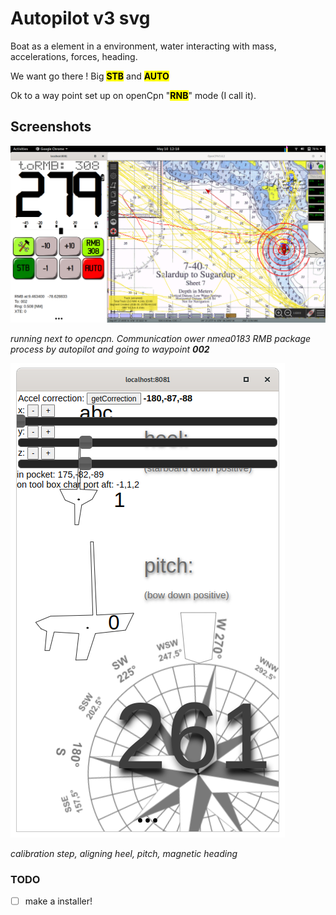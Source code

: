 # Autopilot v3 svg

Boat as a element in a environment, water interacting with mass, accelerations, forces, heading.

We want go there ! Big **<mark>STB</mark>** and **<mark>AUTO</mark>**

Ok to a way point set up on openCpn "**<mark>RNB</mark>**" mode (I call it).





## Screenshots

![](https://raw.githubusercontent.com/yOyOeK1/oiyshTerminal/main/ySS_calibration/screenShots/autopilotAndOpencpnRMB.png)

*running next to opencpn. Communication ower nmea0183 RMB package process by autopilot and going to waypoint **002***





![](https://raw.githubusercontent.com/yOyOeK1/oiyshTerminal/main/ySS_calibration/screenShots/calibrateScreen.png)

*calibration step, aligning heel, pitch, magnetic heading*



### TODO

- [ ] make a installer!
